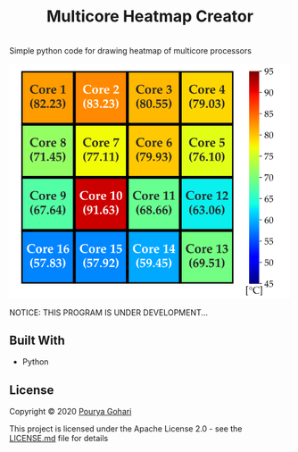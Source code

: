 <h1 align="center"> Multicore Heatmap Creator </h1> <br>
Simple python code for drawing  heatmap of multicore processors


<p align="center">
  <img alt="Heatmap" title="HeatMAP" src="https://github.com/porya-gohary/Multicore_Heatmap/blob/master/sample.png" >
</p>


NOTICE: THIS PROGRAM IS UNDER DEVELOPMENT...

## Built With

* Python

## License
Copyright © 2020 [Pourya Gohari](https://pourya-gohari.ir)

This project is licensed under the Apache License 2.0 - see the [LICENSE.md](LICENSE.md) file for details
